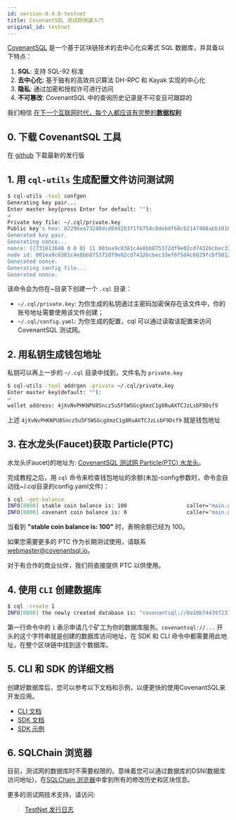 ```yaml
---
id: version-0.4.0-testnet
title: CovenantSQL 测试网快速入门
original_id: testnet
---
```


[CovenantSQL](https://github.com/CovenantSQL/CovenantSQL/blob/develop/README-zh.md) 是一个基于区块链技术的去中心化众筹式 SQL 数据库，并具备以下特点：

1. **SQL**: 支持 SQL-92 标准
2. **去中心化**: 基于独有的高效共识算法 DH-RPC 和 Kayak 实现的中心化
3. **隐私**: 通过加密和授权许可进行访问
4. **不可篡改**: CovenantSQL 中的查询历史记录是不可变且可跟踪的

我们相信 [在下一个互联网时代，每个人都应该有完整的**数据权利**](https://medium.com/@covenant_labs/covenantsql-the-sql-database-on-blockchain-db027aaf1e0e)

## 0. 下载 CovenantSQL 工具

在 [github](https://github.com/CovenantSQL/CovenantSQL/releases) 下载最新的发行版

## 1. 用 `cql-utils` 生成配置文件访问测试网

```bash
$ cql-utils -tool confgen
Generating key pair...
Enter master key(press Enter for default: ""):
⏎
Private key file: ~/.cql/private.key
Public key's hex: 02296ea73240dcd69d2b3f1fb754c8debdf68c62147488abb10165428667ec8cbd
Generated key pair.
Generating nonce...
nonce: {{731613648 0 0 0} 11 001ea9c8381c4e8bb875372df9e02cd74326cbec33ef6f5d4c6829fcbf5012e9}
node id: 001ea9c8381c4e8bb875372df9e02cd74326cbec33ef6f5d4c6829fcbf5012e9
Generated nonce.
Generating config file...
Generated nonce.
```

该命令会为你在~目录下创建一个 `.cql` 目录：

- `~/.cql/private.key`: 为你生成的私钥通过主密码加密保存在该文件中，你的账号地址需要使用该文件创建；
- `~/.cql/config.yaml`: 为你生成的配置，cql 可以通过读取该配置来访问 CovenantSQL 测试网。

## 2. 用私钥生成钱包地址

私钥可以再上一步的 `~/.cql` 目录中找到，文件名为 `private.key`

```bash
$ cql-utils -tool addrgen -private ~/.cql/private.key
Enter master key(default: ""):
⏎
wallet address: 4jXvNvPHKNPU8Sncz5u5F5WSGcgXmzC1g8RuAXTCJzLsbF9Dsf9
```
上述 `4jXvNvPHKNPU8Sncz5u5F5WSGcgXmzC1g8RuAXTCJzLsbF9Dsf9` 就是钱包地址
## 3. 在水龙头(Faucet)获取 Particle(PTC)

水龙头(Faucet)的地址为: [CovenantSQL 测试网 Particle(PTC) 水龙头](https://testnet.covenantsql.io/)。

完成教程之后，用 `cql` 命令来检查钱包地址的余额(未加-config参数时，命令会自动找~/.cql目录的config.yaml文件)：

```bash
$ cql -get-balance
INFO[0000] stable coin balance is: 100                   caller="main.go:246 main.main"
INFO[0000] covenant coin balance is: 0                   caller="main.go:247 main.main"
```

当看到 **"stable coin balance is: 100"** 时，表明余额已经为 100。

如果您需要更多的 PTC 作为长期测试使用，请联系 [webmaster@covenantsql.io](mailto:webmaster@covenantsql.io)。

对于有合作的商业伙伴，我们将直接提供 PTC 以供使用。

## 4. 使用 `CLI` 创建数据库

```bash
$ cql -create 1
INFO[0000] the newly created database is: "covenantsql://0a10b74439f2376d828c9a70fd538dac4b69e0f4065424feebc0f5dbc8b34872?use_follower=false&use_leader=true"
```

第一行命令中的 `1` 表示申请几个矿工为你的数据库服务。`covenantsql://...` 开头的这个字符串就是创建的数据库访问地址，在 SDK 和 CLI 命令中都需要用此地址，在整个区块链中找到这个数据库。

## 5. CLI 和 SDK 的详细文档

创建好数据库后，您可以参考以下文档和示例，以便更快的使用CovenantSQL来开发应用。

- [CLI 文档](https://github.com/CovenantSQL/CovenantSQL/tree/develop/cmd/cql/README-zh.md)
- [SDK 文档](https://github.com/CovenantSQL/CovenantSQL/tree/develop/client/README-zh.md)
- [SDK 示例](https://github.com/CovenantSQL/CovenantSQL/tree/develop/client/_example)

## 6. SQLChain 浏览器

目前，测试网的数据库时不需要权限的。意味着您可以通过数据库的DSN(数据库访问地址)，在[SQLChain 浏览器](https://explorer.dbhub.org)中拿到所有的修改历史和区块信息。

更多的测试网技术支持，请访问:

> [TestNet 发行日志](https://github.com/CovenantSQL/CovenantSQL/wiki/Release-Notes-zh)
